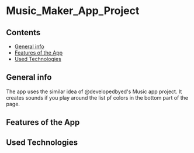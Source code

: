 # Music_Maker_App_Project

## Contents

* [General info](#general-info)
* [Features of the App](#features-of-the-app)
* [Used Technologies](used-technologies)

## General info

The app uses the similar idea of @developedbyed's Music app project. It creates sounds if you play around the list pf colors in the bottom part of the page.
## Features of the App

## Used Technologies


